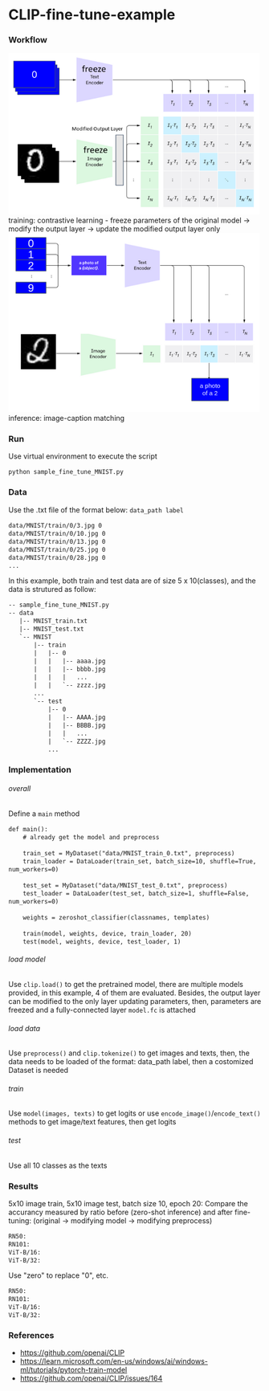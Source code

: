 # CLIP-fine-tune-example

### Workflow
<img src="https://github.com/ambipomyan/CLIP-fine-tune-example/blob/main/example_01.png" alt= “example_01” width="500">
training: contrastive learning - freeze parameters of the original model -> modify the output layer -> update the modified output layer only

<img src="https://github.com/ambipomyan/CLIP-fine-tune-example/blob/main/example_02.png" alt= “example_02” width="500">
inference: image-caption matching

### Run
Use virtual environment to execute the script
```
python sample_fine_tune_MNIST.py
```

### Data
Use the .txt file of the format below: `data_path label`
```
data/MNIST/train/0/3.jpg 0
data/MNIST/train/0/10.jpg 0
data/MNIST/train/0/13.jpg 0
data/MNIST/train/0/25.jpg 0
data/MNIST/train/0/28.jpg 0
...
```
In this example, both train and test data are of size 5 x 10(classes), and the data is strutured as follow:
```
-- sample_fine_tune_MNIST.py
-- data
   |-- MNIST_train.txt
   |-- MNIST_test.txt
   `-- MNIST
       |-- train
       |   |-- 0
       |   |   |-- aaaa.jpg
       |   |   |-- bbbb.jpg
       |   |   |   ...
       |   |   `-- zzzz.jpg
       ...
       `-- test
           |-- 0
           |   |-- AAAA.jpg
           |   |-- BBBB.jpg
           |   |   ...
           |   `-- ZZZZ.jpg
           ...
```

### Implementation
###### overall
Define a `main` method
```
def main():
    # already get the model and preprocess

    train_set = MyDataset("data/MNIST_train_0.txt", preprocess)
    train_loader = DataLoader(train_set, batch_size=10, shuffle=True, num_workers=0)
    
    test_set = MyDataset("data/MNIST_test_0.txt", preprocess)
    test_loader = DataLoader(test_set, batch_size=1, shuffle=False, num_workers=0)
    
    weights = zeroshot_classifier(classnames, templates)
    
    train(model, weights, device, train_loader, 20)
    test(model, weights, device, test_loader, 1)
```

###### load model
Use `clip.load()` to get the pretrained model, there are multiple models provided, in this example, 4 of them are evaluated.
Besides, the output layer can be modified to the only layer updating parameters, then, parameters are freezed and a fully-connected layer `model.fc` is attached

###### load data
Use `preprocess()` and `clip.tokenize()` to get images and texts, then, the data needs to be loaded of the format: data_path label, then a costomized Dataset is needed

###### train
Use `model(images, texts)` to get logits or use `encode_image()`/`encode_text()` methods to get image/text features, then get logits

###### test
Use all 10 classes as the texts

### Results
5x10 image train, 5x10 image test, batch size 10, epoch 20: Compare the accurancy measured by ratio before (zero-shot inference) and after fine-tuning: (original -> modifying model -> modifying preprocess)
```
RN50:
RN101:
ViT-B/16:
ViT-B/32:
```
Use "zero" to replace "0", etc.
```
RN50:
RN101:
ViT-B/16:
ViT-B/32:
```

### References
- https://github.com/openai/CLIP
- https://learn.microsoft.com/en-us/windows/ai/windows-ml/tutorials/pytorch-train-model
- https://github.com/openai/CLIP/issues/164
